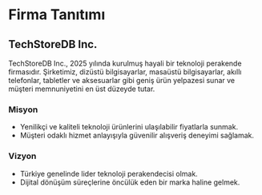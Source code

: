 # Firma Tanıtımı

## TechStoreDB Inc.

TechStoreDB Inc., 2025 yılında kurulmuş hayali bir teknoloji perakende firmasıdır. Şirketimiz, dizüstü bilgisayarlar, masaüstü bilgisayarlar, akıllı telefonlar, tabletler ve aksesuarlar gibi geniş ürün yelpazesi sunar ve müşteri memnuniyetini en üst düzeyde tutar.

### Misyon
- Yenilikçi ve kaliteli teknoloji ürünlerini ulaşılabilir fiyatlarla sunmak.
- Müşteri odaklı hizmet anlayışıyla güvenilir alışveriş deneyimi sağlamak.

### Vizyon
- Türkiye genelinde lider teknoloji perakendecisi olmak.
- Dijital dönüşüm süreçlerine öncülük eden bir marka haline gelmek.
